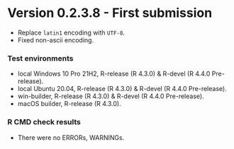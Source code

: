 # Version 0.2.3.8 - First submission

* Replace `latin1` encoding with `UTF-8`.
* Fixed non-ascii encoding.

### Test environments
* local Windows 10 Pro 21H2, R-release (R 4.3.0) & R-devel (R 4.4.0 Pre-release).
* local Ubuntu 20.04, R-release (R 4.3.0) & R-devel (R 4.4.0 Pre-release).
* win-builder, R-release (R 4.3.0) & R-devel (R 4.4.0 Pre-release).
* macOS builder, R-release (R 4.3.0).

### R CMD check results
* There were no ERRORs, WARNINGs.